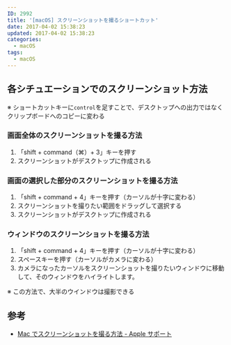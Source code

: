 ```yaml
---
ID: 2992
title: '[macOS] スクリーンショットを撮るショートカット'
date: 2017-04-02 15:38:23
updated: 2017-04-02 15:38:23
categories:
  - macOS
tags:
  - macOS
---
```


## 各シチュエーションでのスクリーンショット方法

※ ショートカットキーに`control`を足すことで、デスクトップへの出力ではなくクリップボードへのコピーに変わる

### 画面全体のスクリーンショットを撮る方法

1. 「shift + command（⌘）+ 3」キーを押す
2. スクリーンショットがデスクトップに作成される

### 画面の選択した部分のスクリーンショットを撮る方法

1. 「shift + command + 4」キーを押す（カーソルが十字に変わる）
2. スクリーンショットを撮りたい範囲をドラッグして選択する
3. スクリーンショットがデスクトップに作成される

### ウィンドウのスクリーンショットを撮る方法

1. 「shift + command + 4」キーを押す（カーソルが十字に変わる）
2. スペースキーを押す（カーソルがカメラに変わる）
3. カメラになったカーソルをスクリーンショットを撮りたいウィンドウに移動して、そのウィンドウをハイライトします。

<p class="text-info">※ この方法で、大半のウインドウは撮影できる</p>

## 参考

- [Mac でスクリーンショットを撮る方法 - Apple サポート](https://support.apple.com/ja-jp/HT201361)
